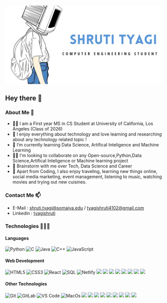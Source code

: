![header](h.jpg)

## Hey there 👋 

### About Me 🤟

- 👩‍💻 I am a First year MS in CS Student at University of California, Los Angeles (Class of 2026)
- 💙 I enjoy everything about technology and love learning and researching about any technology related topic ! 
- 🌱 I’m currently learning Data Science, Artifical Inteligence and Machine Learning
- 👯‍♀️ I'm looking to collaborate on any Open-source,Python,Data Science,Artifical Inteligence or Machine learning project
- 💬 Brainstorm with me over Tech, Data Science and Career
- 💫 Apart from Coding, I also enjoy traveling, learning new things online, social media marketing, event management, listening to music, watching movies and trying out new cuisines.

### Contact Me 📫
- E-Mail   : shruti.tyagi@somaiya.edu / tyagishruti4102@gmail.com
- Linkedin : [tyagishruti](https://www.linkedin.com/in/tyagishruti/)

### Technologies 👩🏻‍💻

#### Languages
![Python](https://img.shields.io/badge/Python-3776AB?style=flat-square&logo=python&logoColor=white)
![C](https://img.shields.io/badge/C-00599C?style=flat-square&logo=c&logoColor=white)
![Java](	https://img.shields.io/badge/Java-ED8B00?style=flat-square&logo=java&logoColor=white)
![C++](https://img.shields.io/badge/C%2B%2B-00599C?style=flat-square&logo=c%2B%2B&logoColor=white)
![JavaScript](https://img.shields.io/badge/-JavaScript-%23F7DF1C?style=flat-square&logo=javascript&logoColor=000000&labelColor=%23F7DF1C&color=%23FFCE5A)

#### Web Development
![HTML5](https://img.shields.io/badge/-HTML5-%23E44D27?style=flat-square&logo=html5&logoColor=ffffff)
![CSS3](https://img.shields.io/badge/-CSS3-%231572B6?style=flat-square&logo=css3)
![React](https://img.shields.io/badge/-React-%23282C34?style=flat-square&logo=react)
![SQL](https://img.shields.io/badge/PostgreSQL-316192?style=flat-square&logo=postgresql&logoColor=white)
![Netlify](https://img.shields.io/badge/-Netlify-%2300C7B7?style=flat-square&logo=netlify&logoColor=ffffff)
![](https://img.shields.io/badge/Node.js-43853D?style=flat-square&logo=node.js&logoColor=white)
![](https://img.shields.io/badge/Express.js-404D59?style=flat-square)
![](https://img.shields.io/badge/Bootstrap-563D7C?style=flat-square&logo=bootstrap&logoColor=white)
![](https://img.shields.io/badge/jQuery-0769AD?style=flat-square&logo=jquery&logoColor=white)
![](https://img.shields.io/badge/Flask-000000?style=flat-square&logo=flask&logoColor=white)
![](	https://img.shields.io/badge/Heroku-430098?style=flat-square&logo=heroku&logoColor=white)
![](	https://img.shields.io/badge/Canva-%2300C4CC.svg?&style=flat-square&logo=Canva&logoColor=white)
![](https://img.shields.io/badge/Figma-F24E1E?style=flat-square&logo=figma&logoColor=white)

#### Other Technologies
![Git](https://img.shields.io/badge/-Git-%23F05032?style=flat-square&logo=git&logoColor=%23ffffff)
![GitLab](https://img.shields.io/badge/-GitLab-FCA121?style=flat-square&logo=gitlab)
![VS Code](https://img.shields.io/badge/-VSCode-%23007ACC?style=flat-square&logo=visual-studio-code)
![MacOs](	https://img.shields.io/badge/mac%20os-000000?style=flat-square&logo=apple&logoColor=white)
![](	https://img.shields.io/badge/Windows-0078D6?style=flat-square&logo=windows&logoColor=white)
![](https://img.shields.io/badge/Microsoft_PowerPoint-B7472A?style=flat-square&logo=microsoft-powerpoint&logoColor=white)
![](https://img.shields.io/badge/Microsoft_Excel-217346?style=flat-square&logo=microsoft-excel&logoColor=white)
![](https://img.shields.io/badge/Microsoft_Office-D83B01?style=flat-square&logo=microsoft-office&logoColor=white)
![](https://img.shields.io/badge/Microsoft_Word-2B579A?style=flat-square&logo=microsoft-word&logoColor=white)
![](https://img.shields.io/badge/Tableau-E97627?style=flat-square&logo=Tableau&logoColor=white)
![](https://img.shields.io/badge/Emacs-%237F5AB6.svg?&style=flat-square&logo=gnu-emacs&logoColor=white)
![](	https://img.shields.io/badge/VIM-%2311AB00.svg?&style=flat-square&logo=vim&logoColor=white)
![](https://img.shields.io/badge/Overleaf-47A141?style=flat-square&logo=Overleaf&logoColor=white)

<!-- ![![Top Langs](https://github-readme-stats.vercel.app/api/top-langs/?username=shrutityagi4102&layout=compact)](https://github.com/shrutityagi4102/github-readme-stats) -->
<!-- ![Code Time](http://img.shields.io/badge/Code%20Time-518%20hrs%2012%20mins-blue) -->
<!-- ![Profile Views](http://img.shields.io/badge/Profile%20Views-3-blue) --> 
<!-- ![Lines of code](https://img.shields.io/badge/From%20Hello%20World%20I%27ve%20Written--827%20Thousand%20lines%20of%20code-blue) -->

<!-- [![Shruti's Activity Graph](https://activity-graph.herokuapp.com/graph?username=shrutityagi4102&theme=minimal)](https://activity-graph.herokuapp.com/graph?username=shrutityagi4102&theme=minimal) -->




